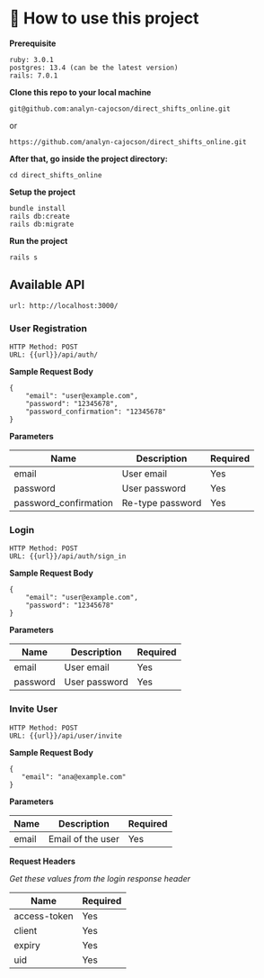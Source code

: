 # 🤔 How to use this project

**Prerequisite**
```
ruby: 3.0.1
postgres: 13.4 (can be the latest version)
rails: 7.0.1
```

**Clone this repo to your local machine**
```
git@github.com:analyn-cajocson/direct_shifts_online.git
```

or 

```
https://github.com/analyn-cajocson/direct_shifts_online.git
```

**After that, go inside the project directory:**

```
cd direct_shifts_online
```

**Setup the project**

```
bundle install
rails db:create
rails db:migrate
```

**Run the project**

```
rails s
```

## Available API

```
url: http://localhost:3000/
```

### User Registration
```
HTTP Method: POST
URL: {{url}}/api/auth/
```

**Sample Request Body**

```
{
    "email": "user@example.com",
    "password": "12345678",
    "password_confirmation": "12345678"
}
```
**Parameters**

Name | Description | Required | 
--- | --- | --- | 
email | User email | Yes |
password | User password | Yes |
password_confirmation | Re-type password | Yes |

### Login
```
HTTP Method: POST
URL: {{url}}/api/auth/sign_in
```

**Sample Request Body**

```
{
    "email": "user@example.com",
    "password": "12345678"
}
```
**Parameters**

Name | Description | Required | 
--- | --- | --- | 
email | User email | Yes |
password | User password | Yes |


### Invite User
```
HTTP Method: POST
URL: {{url}}/api/user/invite
```

**Sample Request Body**

```
{
   "email": "ana@example.com"
}
```
**Parameters**

Name | Description | Required | 
--- | --- | --- | 
email | Email of the user | Yes |



**Request Headers**

_Get these values from the login response header_

Name | Required |
--- | --- |
access-token | Yes |
client | Yes |
expiry | Yes |
uid | Yes |


